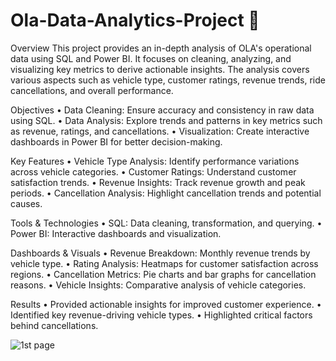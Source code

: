 # Ola-Data-Analytics-Project 🚖

Overview
This project provides an in-depth analysis of OLA's operational data using SQL and Power BI. It focuses on cleaning, analyzing, and visualizing key metrics to derive actionable insights. The analysis covers various aspects such as vehicle type, customer ratings, revenue trends, ride cancellations, and overall performance.

Objectives
•	Data Cleaning: Ensure accuracy and consistency in raw data using SQL.
•	Data Analysis: Explore trends and patterns in key metrics such as revenue, ratings, and cancellations.
•	Visualization: Create interactive dashboards in Power BI for better decision-making.

Key Features
•	Vehicle Type Analysis: Identify performance variations across vehicle categories.
•	Customer Ratings: Understand customer satisfaction trends.
•	Revenue Insights: Track revenue growth and peak periods.
•	Cancellation Analysis: Highlight cancellation trends and potential causes.

Tools & Technologies
•	SQL: Data cleaning, transformation, and querying.
•	Power BI: Interactive dashboards and visualization.

Dashboards & Visuals
•	Revenue Breakdown: Monthly revenue trends by vehicle type.
•	Rating Analysis: Heatmaps for customer satisfaction across regions.
•	Cancellation Metrics: Pie charts and bar graphs for cancellation reasons.
•	Vehicle Insights: Comparative analysis of vehicle categories.

Results
•	Provided actionable insights for improved customer experience.
•	Identified key revenue-driving vehicle types.
•	Highlighted critical factors behind cancellations.

![1st page](https://github.com/user-attachments/assets/d58ade13-ae18-4c99-9dff-98952036b330)

